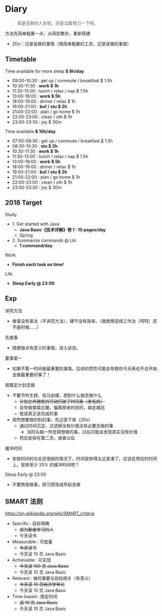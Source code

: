 # Diary

> 真是无聊的人生呢。还是试着努力一下吧。

方法先简单粗暴一点，从简到繁杂，重新搭建

- 2Do：记录该做的事情（用简单粗暴的工具，记录该做的事情）

## Timetable

Time available for more sleep **$ 8h/day**

- 09:00-10:30 : get up / commute / breakfast $ 1.5h
- 10:30-11:30 : **work $ 1h**
- 11:30-13:00 : lunch / relax / nap $ 1.5h
- 13:00-18:00 : **work $ 5h**
- 18:00-19:00 : dinner / relax $ 1h
- 19:00-21:00 : **buf / stu $ 2h**
- 21:00-22:00 : plan / go home $ 1h
- 22:00-23:00 : clean / oth $ 1h
- 23:00-23:30 : joy $ 30m

Time available **$ 10h/day**

- 07:00-08:30 : get up / commute / breakfast $ 1.5h
- 08:30-10:30 : **stu $ 2h**
- 10:30-11:30 : **work $ 1h**
- 11:30-13:00 : lunch / relax / nap $ 1.5h
- 13:00-18:00 : **work $ 5h**
- 18:00-19:00 : dinner / relax $ 1h
- 19:00-21:00 : **buf / stu $ 2h**
- 21:00-22:00 : plan / go home $ 1h
- 22:00-23:00 : clean / oth $ 1h
- 23:00-23:30 : joy $ 30m

## 2018 Target

Study

- 1\. Get started with Java
    - **Java Basic《技术详解》卷 1 : 10 pages/day**
    - Spring
- 2\. Summarize commands @ Lib
    - **1 command/day**

Work

- **Finish each task on time!**

Life

- **Sleep Early @ 23:00**

## Exp

讲究方法

- 做事没有章法（不讲究方法），硬干没有效率。（我想用高频工作法（呵呵）还不是时候……）

先做事

- 随便做点有意义的事情，进入状态。

要事第一

- 如果不第一时间做最重要的事情，后续的惯性可能会导致你今天再也不会开始去做最重要的事了！

按既定计划去做

- 不要节外生枝、信马由缰，想到什么就去做什么
    - ~~计划之外随性的行动打破了时间表（老毛病）~~
    - 会导致南辕北辙，偏离原来的目的，越走越远
    - 耽误真正该完成的事
- 突然想要做的别的事，先记录下来（2Do）
    - 通过时间沉淀，过滤掉没有价值没有必要去做的事
        - 当时头脑一热觉得想做的事，过后可能会发现其实没有价值
    - 然后安排在第二天，或者以后

缓冲时间

- 安排时间的功夫还很弱的情况下，时间安排得太近紧凑了。应该在预估的时间上，安排至少 25% 的缓冲时间吧？

Sleep Early @ 23:00

- 不要熬夜做事，把习惯改成早起去做

## SMART 法则

https://en.wikipedia.org/wiki/SMART_criteria

- Specific : 目标明确
    - ~~成为勤奋学习的人~~
    - 今天读书
- Measurable : 可度量
    - ~~今天读书~~
    - 今天读 10 页 Java Basic
- Achievable : 可实现
    - ~~今天读 100 页 Java Basic~~
    - 今天读 10 页 Java Basic
- Relevant : 做的事要与目标相关（有意义）
    - ~~今天读 10 页经济学导论~~
    - 今天读 10 页 Java Basic
- Time-based : 限定时间
    - ~~读 10 页 Java Basic~~
    - 今天读 10 页 Java Basic
